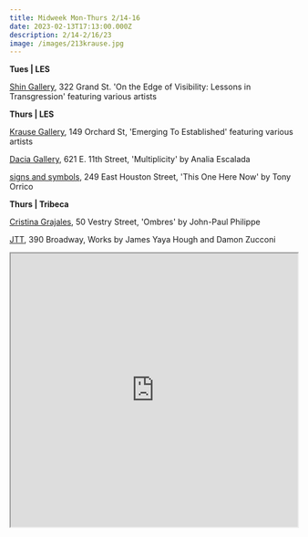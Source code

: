 ```yaml
---
title: Midweek Mon-Thurs 2/14-16
date: 2023-02-13T17:13:00.000Z
description: 2/14-2/16/23
image: /images/213krause.jpg
---
```

**T﻿ues | LES** 

[Shin Gallery](http://www.shin-gallery.com/Exhibition/?view_fg=U&site_gb=1), 322 Grand St. 'On the Edge of Visibility: Lessons in Transgression' featuring various artists

**T﻿hurs | LES**

[Krause Gallery](https://www.krausegallery.com/), 149 Orchard St, 'Emerging To Established' featuring various artists

[Dacia Gallery](http://www.daciagallery.com/), 621 E. 11th Street, 'Multiplicity' by Analia Escalada

[signs and symbols](https://www.signsandsymbols.art/exhibitions/this-one-here-now), 249 East Houston Street, 'This One Here Now' by Tony Orrico 

**T﻿hurs | Tribeca**

[Cristina Grajales](https://cristinagrajales.com/exhibitions/john-paul-phillipe/), 50 Vestry Street, 'Ombres' by John-Paul Philippe

[JTT](https://jttnyc.com/exhibitions/upcoming), 390 Broadway, Works by James Yaya Hough and Damon Zucconi 

<iframe src="https://www.google.com/maps/d/u/3/embed?mid=1IUBOJpJysQY_LrmT42hmTd_67PCyL5A&ehbc=2E312F" width="100%" height="480"></iframe>